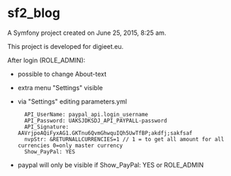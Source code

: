 sf2_blog
========

A Symfony project created on June 25, 2015, 8:25 am.

This project is developed for digieet.eu.

After login (ROLE_ADMIN): 

- possible to change About-text

- extra menu "Settings" visible

- via "Settings" editing parameters.yml

        API_UserName: paypal_api.login_username
        API_Password: UAKSJDKSDJ_API_PAYPALL-password
        API_Signature: AAVrjpoAQiFyxAG1.GKTnu6QvmGhwquIQh5UwTfBP;akdfj;sakfsaf
        nvpStr: &RETURNALLCURRENCIES=1 // 1 = to get all amount for all currencies 0=only master currency
        Show_PayPal: YES
        
- paypal will only be visible if Show_PayPal: YES or ROLE_ADMIN


